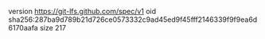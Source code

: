 version https://git-lfs.github.com/spec/v1
oid sha256:287ba9d789b21d726ce0573332c9ad45ed9f45fff2146339f9f9ea6d6170aafa
size 217
